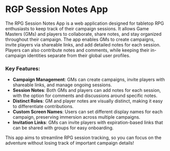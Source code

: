 # RGP Session Notes App
The RPG Session Notes App is a web application designed for tabletop RPG enthusiasts to keep track of their campaign sessions. It allows Game Masters (GMs) and players to collaborate, share notes, and stay organized throughout their campaign. The app enables GMs to create campaigns, invite players via shareable links, and add detailed notes for each session. Players can also contribute notes and comments, while keeping their in-campaign identities separate from their global user profiles.

### Key Features:
- **Campaign Management**: GMs can create campaigns, invite players with shareable links, and manage ongoing sessions.
- **Session Notes**: Both GMs and players can add notes for each session, with the option for comments and discussions around specific notes.
- **Distinct Roles**: GM and player notes are visually distinct, making it easy to differentiate contributions.
- **Custom Screen Names**: Users can set different display names for each campaign, preserving immersion across multiple campaigns.
- **Invitation Links**: GMs can invite players with expiration-based links that can be shared with groups for easy onboarding.

This app aims to streamline RPG session tracking, so you can focus on the adventure without losing track of important campaign details!
